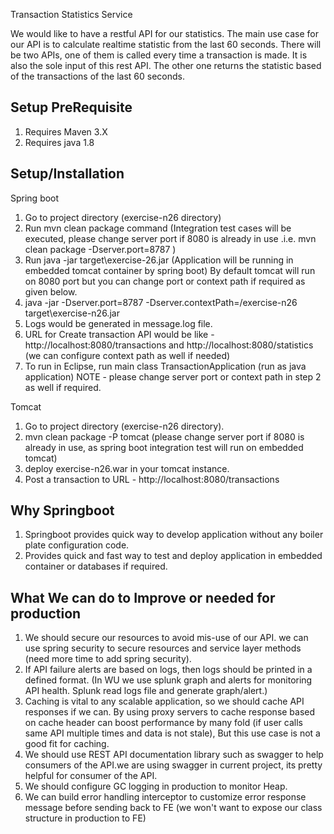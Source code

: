 Transaction Statistics Service

We would like to have a restful API for our statistics. The main use case for our API is to calculate realtime statistic from the last 60 seconds. 
There will be two APIs, one of them is called every time a transaction is made. It is also the sole input of this rest API. The other one
returns the statistic based of the transactions of the last 60 seconds.

Setup PreRequisite 
----------------------------------------------------------
1. Requires Maven 3.X
2. Requires java 1.8

Setup/Installation
-----------------------------------------------------------
Spring boot

1. Go to project directory (exercise-n26 directory)
2. Run mvn clean package command (Integration test cases will be executed, please change server port if 8080 is already in use .i.e. mvn clean package -Dserver.port=8787 )
3. Run java -jar target\exercise-26.jar (Application will be running in embedded tomcat container by spring boot)
   By default tomcat will run on 8080 port but you can change port or context path if required as given below.
4. java -jar -Dserver.port=8787 -Dserver.contextPath=/exercise-n26 target\exercise-n26.jar
5. Logs would be generated in message.log file.
7. URL for Create transaction API would be like - http://localhost:8080/transactions and http://localhost:8080/statistics (we can configure context path as well if needed)
8. To run in Eclipse, run main class TransactionApplication (run as java application) 
NOTE - please change server port or context path in step 2 as well if required.

Tomcat
1. Go to project directory (exercise-n26 directory).
2. mvn clean package -P tomcat (please change server port if 8080 is already in use, as spring boot integration test will run on embedded tomcat)
3. deploy exercise-n26.war in your tomcat instance.
4. Post a transaction to URL - http://localhost:8080/transactions


Why Springboot
-------------------------------------------------------------	
1. Springboot provides quick way to develop application without any boiler plate configuration code.
2. Provides quick and fast way to test and deploy application in embedded container or databases if required.

What We can do to Improve or needed for production 
--------------------------------------------------------------
1. We should secure our resources to avoid mis-use of our API. we can use spring security to secure resources and service layer methods (need more time to add spring security).
2. If API failure alerts are based on logs, then logs should be printed in a defined format. (In WU we use splunk graph and alerts for 
monitoring API health. Splunk read logs file and generate graph/alert.)
3. Caching is vital to any scalable application, so we should cache API responses if we can. By using proxy servers to cache response based on 
cache header can boost performance by many fold (if user calls same API multiple times and data is not stale), But this use case is not a good fit for caching.
4. We should use REST API documentation library such as swagger to help consumers of the API.we are using swagger in current project, its pretty helpful for consumer of the API.
6. We should configure GC logging in production to monitor Heap.
7. We can build error handling interceptor to customize error response message before sending back to FE (we won't want to expose our class structure in production to FE)
